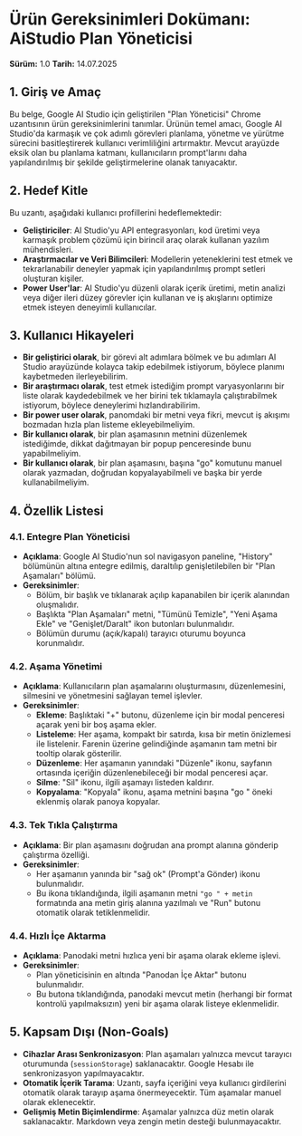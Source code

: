 # Ürün Gereksinimleri Dokümanı: AiStudio Plan Yöneticisi

**Sürüm:** 1.0
**Tarih:** 14.07.2025

## 1. Giriş ve Amaç

Bu belge, Google AI Studio için geliştirilen "Plan Yöneticisi" Chrome uzantısının ürün gereksinimlerini tanımlar. Ürünün temel amacı, Google AI Studio'da karmaşık ve çok adımlı görevleri planlama, yönetme ve yürütme sürecini basitleştirerek kullanıcı verimliliğini artırmaktır. Mevcut arayüzde eksik olan bu planlama katmanı, kullanıcıların prompt'larını daha yapılandırılmış bir şekilde geliştirmelerine olanak tanıyacaktır.

## 2. Hedef Kitle

Bu uzantı, aşağıdaki kullanıcı profillerini hedeflemektedir:

-   **Geliştiriciler**: AI Studio'yu API entegrasyonları, kod üretimi veya karmaşık problem çözümü için birincil araç olarak kullanan yazılım mühendisleri.
-   **Araştırmacılar ve Veri Bilimcileri**: Modellerin yeteneklerini test etmek ve tekrarlanabilir deneyler yapmak için yapılandırılmış prompt setleri oluşturan kişiler.
-   **Power User'lar**: AI Studio'yu düzenli olarak içerik üretimi, metin analizi veya diğer ileri düzey görevler için kullanan ve iş akışlarını optimize etmek isteyen deneyimli kullanıcılar.

## 3. Kullanıcı Hikayeleri

-   **Bir geliştirici olarak**, bir görevi alt adımlara bölmek ve bu adımları AI Studio arayüzünde kolayca takip edebilmek istiyorum, böylece planımı kaybetmeden ilerleyebilirim.
-   **Bir araştırmacı olarak**, test etmek istediğim prompt varyasyonlarını bir liste olarak kaydedebilmek ve her birini tek tıklamayla çalıştırabilmek istiyorum, böylece deneylerimi hızlandırabilirim.
-   **Bir power user olarak**, panomdaki bir metni veya fikri, mevcut iş akışımı bozmadan hızla plan listeme ekleyebilmeliyim.
-   **Bir kullanıcı olarak**, bir plan aşamasının metnini düzenlemek istediğimde, dikkat dağıtmayan bir popup penceresinde bunu yapabilmeliyim.
-   **Bir kullanıcı olarak**, bir plan aşamasını, başına "go" komutunu manuel olarak yazmadan, doğrudan kopyalayabilmeli ve başka bir yerde kullanabilmeliyim.

## 4. Özellik Listesi

### 4.1. Entegre Plan Yöneticisi
-   **Açıklama**: Google AI Studio'nun sol navigasyon paneline, "History" bölümünün altına entegre edilmiş, daraltılıp genişletilebilen bir "Plan Aşamaları" bölümü.
-   **Gereksinimler**:
    -   Bölüm, bir başlık ve tıklanarak açılıp kapanabilen bir içerik alanından oluşmalıdır.
    -   Başlıkta "Plan Aşamaları" metni, "Tümünü Temizle", "Yeni Aşama Ekle" ve "Genişlet/Daralt" ikon butonları bulunmalıdır.
    -   Bölümün durumu (açık/kapalı) tarayıcı oturumu boyunca korunmalıdır.

### 4.2. Aşama Yönetimi
-   **Açıklama**: Kullanıcıların plan aşamalarını oluşturmasını, düzenlemesini, silmesini ve yönetmesini sağlayan temel işlevler.
-   **Gereksinimler**:
    -   **Ekleme**: Başlıktaki "+" butonu, düzenleme için bir modal penceresi açarak yeni bir boş aşama ekler.
    -   **Listeleme**: Her aşama, kompakt bir satırda, kısa bir metin önizlemesi ile listelenir. Farenin üzerine gelindiğinde aşamanın tam metni bir tooltip olarak gösterilir.
    -   **Düzenleme**: Her aşamanın yanındaki "Düzenle" ikonu, sayfanın ortasında içeriğin düzenlenebileceği bir modal penceresi açar.
    -   **Silme**: "Sil" ikonu, ilgili aşamayı listeden kaldırır.
    -   **Kopyalama**: "Kopyala" ikonu, aşama metnini başına "go " öneki eklenmiş olarak panoya kopyalar.

### 4.3. Tek Tıkla Çalıştırma
-   **Açıklama**: Bir plan aşamasını doğrudan ana prompt alanına gönderip çalıştırma özelliği.
-   **Gereksinimler**:
    -   Her aşamanın yanında bir "sağ ok" (Prompt'a Gönder) ikonu bulunmalıdır.
    -   Bu ikona tıklandığında, ilgili aşamanın metni `"go " + metin` formatında ana metin giriş alanına yazılmalı ve "Run" butonu otomatik olarak tetiklenmelidir.

### 4.4. Hızlı İçe Aktarma
-   **Açıklama**: Panodaki metni hızlıca yeni bir aşama olarak ekleme işlevi.
-   **Gereksinimler**:
    -   Plan yöneticisinin en altında "Panodan İçe Aktar" butonu bulunmalıdır.
    -   Bu butona tıklandığında, panodaki mevcut metin (herhangi bir format kontrolü yapılmaksızın) yeni bir aşama olarak listeye eklenmelidir.

## 5. Kapsam Dışı (Non-Goals)

-   **Cihazlar Arası Senkronizasyon**: Plan aşamaları yalnızca mevcut tarayıcı oturumunda (`sessionStorage`) saklanacaktır. Google Hesabı ile senkronizasyon yapılmayacaktır.
-   **Otomatik İçerik Tarama**: Uzantı, sayfa içeriğini veya kullanıcı girdilerini otomatik olarak tarayıp aşama önermeyecektir. Tüm aşamalar manuel olarak eklenecektir.
-   **Gelişmiş Metin Biçimlendirme**: Aşamalar yalnızca düz metin olarak saklanacaktır. Markdown veya zengin metin desteği bulunmayacaktır.